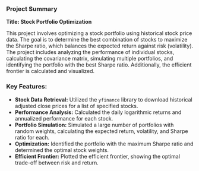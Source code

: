 ### Project Summary

**Title: Stock Portfolio Optimization**

This project involves optimizing a stock portfolio using historical stock price data. The goal is to determine the best combination of stocks to maximize the Sharpe ratio, which balances the expected return against risk (volatility). The project includes analyzing the performance of individual stocks, calculating the covariance matrix, simulating multiple portfolios, and identifying the portfolio with the best Sharpe ratio. Additionally, the efficient frontier is calculated and visualized.

### Key Features:
- **Stock Data Retrieval:** Utilized the `yfinance` library to download historical adjusted close prices for a list of specified stocks.
- **Performance Analysis:** Calculated the daily logarithmic returns and annualized performance for each stock.
- **Portfolio Simulation:** Simulated a large number of portfolios with random weights, calculating the expected return, volatility, and Sharpe ratio for each.
- **Optimization:** Identified the portfolio with the maximum Sharpe ratio and determined the optimal stock weights.
- **Efficient Frontier:** Plotted the efficient frontier, showing the optimal trade-off between risk and return.
